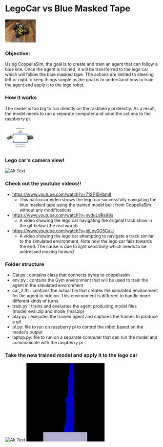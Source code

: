 
# LegoCar vs Blue Masked Tape

<img src="visuals/LegoCar.png" width="100"/>


### Objective:
Using CoppeliaSim, the goal is to create and train an agent that can follow a blue line. Once the agent is trained, it will
be transferred to the lego car which will follow the blue masked tape. The actions are limited to steering left or right to keep things simple
as the goal is to understand how to train the agent and apply it to the lego robot.

### How it works
The  model is too big to run directly on the rasbberry pi directly. As a result, the model needs to run a separate computer and send the actions 
to the raspberry pi.


<img src="visuals/workflow.png" width="100"/>

### Lego car's camera view!
![Alt Text](visuals/Lego_camera_view.gif)


### Check out the youtube videos!!

- https://www.youtube.com/watch?v=71SF15HbmlI
  - This particular video shows the lego car successfully navigating the blue masked tape using the trained model built from CoppeliaSim without any modifications  
- https://www.youtube.com/watch?v=nvduLdRa98s
  - A video showing the lego car navigating the original track show in the gif below (the real world)
- https://www.youtube.com/watch?v=ojLoy0G5CaU
  - A video showing the lego car attempting to navigate a track similar to the simulated environment. 
    Note how the lego car fails towards the end. The cause is due to light 
    sensitivity which needs to be addressed moving forward 




### Folder structure

- Car.py : contains class that connects pyrep to coppeliasim
- env.py : contains the Gym environment that will be used to train the agent in the simulated environment
- car_2.ttt : contains the actual file that creates the simulated environment for the agent to ride on. 
  This environment is different to handle more different kinds of turns.
- train.py : trains and evaluates the agent producing model files (model_eval.zip and mode_final.zip)
- play.py : executes the trained agent and captures the frames to produce a gif
- pi.py: file to run on raspberry pi to control the robot based on the model's output
- laptop.py: file to run on a separate computer that can run the model and communicate with the raspberry pi






### Take the new trained model and apply it to the lego car
![Alt Text](Lego_raw.gif)
![Alt Text](Lego_transformed.gif)